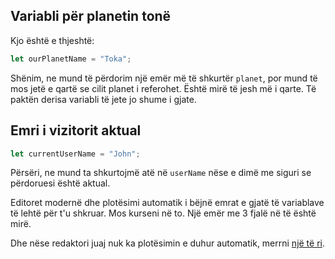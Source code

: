 ## Variabli për planetin tonë

Kjo është e thjeshtë:

```js
let ourPlanetName = "Toka";
```

Shënim, ne mund të përdorim një emër më të shkurtër `planet`, por mund të mos jetë e qartë se cilit planet i referohet. Është mirë të jesh më i qarte. Të paktën derisa variabli të jete jo shume i gjate.

## Emri i vizitorit aktual

```js
let currentUserName = "John";
```

Përsëri, ne mund ta shkurtojmë atë në `userName` nëse e dimë me siguri se përdoruesi është aktual.

Editoret modernë dhe plotësimi automatik i bëjnë emrat e gjatë të variablave të lehtë për t'u shkruar. Mos kurseni në to. Një emër me 3 fjalë në të është mirë.

Dhe nëse redaktori juaj nuk ka plotësimin e duhur automatik, merrni [një të ri](/code-editors).

